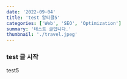 ```yaml
---
date: '2022-09-04'
title: 'test 알티클5'
categories: ['Web', 'SEO', 'Optimization']
summary: '테스트 글입니다.'
thumbnail: './travel.jpeg'
---
```


### test 글 시작

test5


